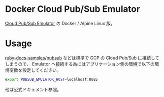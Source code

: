 # Docker Cloud Pub/Sub Emulator

[Cloud Pub/Sub Emulator](https://cloud.google.com/pubsub/docs/emulator?hl=ja) の Docker / Alpine Linux 版。


# Usage

[ruby\-docs\-samples/pubsub](https://github.com/GoogleCloudPlatform/ruby-docs-samples/tree/master/pubsub) などは標準で GCP の Cloud Pub/Sub に接続してしまうので、 Emulator へ接続する為にはアプリケーション側の環境で以下の環境変数を設定してください。

```bash
export PUBSUB_EMULATOR_HOST=localhost:8085
```

他は公式ドキュメント参照。
